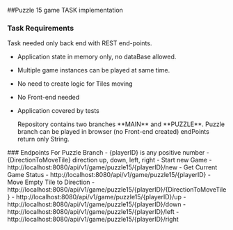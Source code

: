 ##Puzzle 15 game TASK implementation
### Task Requirements
Task needed only back end with REST end-points. 
- Application state in memory only, no dataBase allowed.
- Multiple game instances can be played at same time.
- No need to create logic for Tiles moving
- No Front-end needed
- Application covered by tests

  <p>
  Repository contains two branches **MAIN** and **PUZZLE**. Puzzle branch can be played in browser (no Front-end created) endPoints return only String.
</p>
### Endpoints For Puzzle Branch
- {playerID} is any positive number
- {DirectionToMoveTile} direction up, down, left, right
- Start new Game
  - http://localhost:8080/api/v1/game/puzzle15/{playerID}/new 
- Get Current Game Status
  - http://localhost:8080/api/v1/game/puzzle15/{playerID}
- Move Empty Tile to Direction
  - http://localhost:8080/api/v1/game/puzzle15/{playerID}/{DirectionToMoveTile}
    - http://localhost:8080/api/v1/game/puzzle15/{playerID}/up
    - http://localhost:8080/api/v1/game/puzzle15/{playerID}/down
    - http://localhost:8080/api/v1/game/puzzle15/{playerID}/left
    - http://localhost:8080/api/v1/game/puzzle15/{playerID}/right
